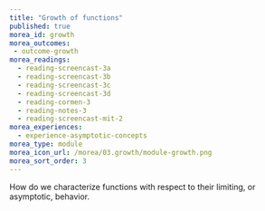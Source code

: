 ```yaml
---
title: "Growth of functions"
published: true
morea_id: growth
morea_outcomes:
 - outcome-growth
morea_readings:
  - reading-screencast-3a
  - reading-screencast-3b
  - reading-screencast-3c
  - reading-screencast-3d
  - reading-cormen-3
  - reading-notes-3
  - reading-screencast-mit-2
morea_experiences:
  - experience-asymptotic-concepts
morea_type: module
morea_icon_url: /morea/03.growth/module-growth.png
morea_sort_order: 3
---
```


How do we characterize functions with respect to their limiting, or asymptotic, behavior. 

